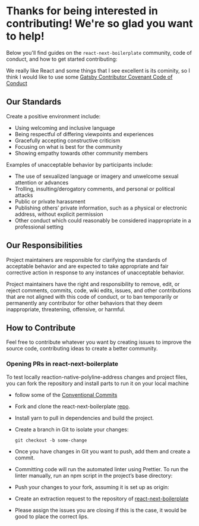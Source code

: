 # Thanks for being interested in contributing! We're so glad you want to help!

Below you'll find guides on the `react-next-boilerplate` community, code of conduct, and how to get started contributing:

We really like React and some things that I see excellent is its cominity, so I think I would like to use some [Gatsby Contributor Covenant Code of Conduct](https://www.gatsbyjs.org/contributing/code-of-conduct/)

## Our Standards

Create a positive environment include:

- Using welcoming and inclusive language
- Being respectful of differing viewpoints and experiences
- Gracefully accepting constructive criticism
- Focusing on what is best for the community
- Showing empathy towards other community members

Examples of unacceptable behavior by participants include:

- The use of sexualized language or imagery and unwelcome sexual attention or advances
- Trolling, insulting/derogatory comments, and personal or political attacks
- Public or private harassment
- Publishing others’ private information, such as a physical or electronic address, without explicit permission
- Other conduct which could reasonably be considered inappropriate in a professional setting

## Our Responsibilities

Project maintainers are responsible for clarifying the standards of acceptable behavior and are expected to take appropriate and fair corrective action in response to any instances of unacceptable behavior.

Project maintainers have the right and responsibility to remove, edit, or reject comments, commits, code, wiki edits, issues, and other contributions that are not aligned with this code of conduct, or to ban temporarily or permanently any contributor for other behaviors that they deem inappropriate, threatening, offensive, or harmful.

## How to Contribute

Feel free to contribute whatever you want by creating issues to improve the source code, contributing ideas to create a better community.

### Opening PRs in react-next-boilerplate

To test locally reaction-native-polyline-address changes and project files,
you can fork the repository and install parts to run it on your local machine

- follow some of the [Conventional Commits](https://www.conventionalcommits.org/en/v1.0.0-beta.4/)
- Fork and clone the react-next-boilerplate [repo](https://github.com/react-next-boilerplate/react-next-boilerplate).
- Install yarn to pull in dependencies and build the project.
- Create a branch in Git to isolate your changes:

  ```shell
  git checkout -b some-change
  ```

- Once you have changes in Git you want to push, add them and create a commit.
- Committing code will run the automated linter using Prettier. To run the linter manually, run an npm script in the project’s base directory:
- Push your changes to your fork, assuming it is set up as origin:
- Create an extraction request to the repository of [react-next-boilerplate](https://github.com/react-next-boilerplate/react-next-boilerplate)
- Please assign the issues you are closing if this is the case, it would be good to place the correct lips.
